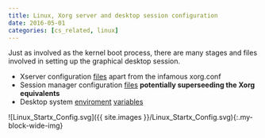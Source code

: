 ```yaml
---
title: Linux, Xorg server and desktop session configuration
date: 2016-05-01
categories: [cs_related, linux]
---
```


Just as involved as the kernel boot process, there are many stages and files involved in setting up the graphical desktop session.

* Xserver configuration [files][3] apart from the infamous xorg.conf
* Session manager configuration [files][4] **potentially superseeding the Xorg equivalents**
* Desktop system [enviroment][1] [variables][2]

![Linux_Startx_Config.svg]({{ site.images }}/Linux_Startx_Config.svg){:.my-block-wide-img}

[1]: https://userbase.kde.org/Session_Environment_Variables
[2]: https://userbase.kde.org/KDE_System_Administration/Environment_Variables#Troubleshooting_and_Debugging
[3]: https://wiki.archlinux.org/index.php/X_resources
[4]: https://wiki.archlinux.org/index.php/Xprofile
